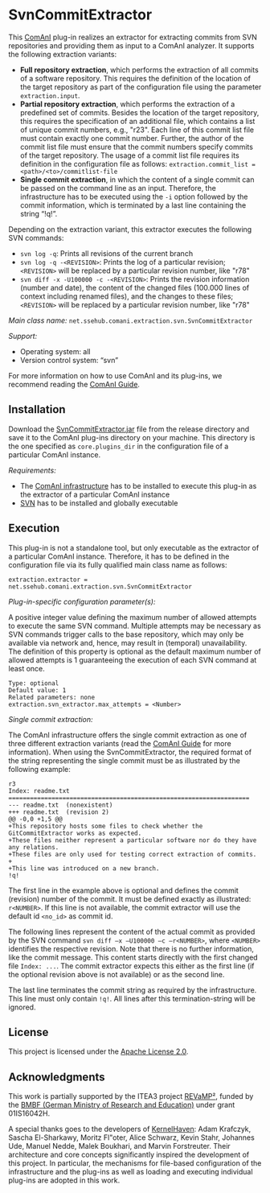 # SvnCommitExtractor
This [ComAnI](https://github.com/CommitAnalysisInfrastructure/ComAnI) plug-in realizes an extractor for extracting commits from SVN repositories and providing them as input to a ComAnI analyzer. It supports the following extraction variants:
- **Full repository extraction**, which performs the extraction of all commits of a software repository. This requires the definition of the location of the target repository as part of the configuration file using the parameter `extraction.input`.
- **Partial repository extraction**, which performs the extraction of a predefined set of commits. Besides the location of the target repository, this requires the specification of an additional file, which contains a list of unique commit numbers, e.g., "r23". Each line of this commit list file must contain exactly one commit number. Further, the author of the commit list file must ensure that the commit numbers specify commits of the target repository. The usage of a commit list file requires its definition in the configuration file as follows: `extraction.commit_list = <path>/<to>/commitlist-file`
- **Single commit extraction**, in which the content of a single commit can be passed on the command line as an input. Therefore, the infrastructure has to be executed using the `-i` option followed by the commit information, which is terminated by a last line containing the string “!q!”.

Depending on the extraction variant, this extractor executes the following SVN commands:
- `svn log -q`: Prints all revisions of the current branch
- `svn log -q -<REVISION>`: Prints the log of a particular revision; `<REVISION>` will be replaced by a particular revision number, like "r78"
- `svn diff -x -U100000 -c -<REVISION>`: Prints the revision information (number and date), the content of the changed files (100.000 lines of context including renamed files), and the changes to these files; `<REVISION>` will be replaced by a particular revision number, like "r78"

*Main class name:* `net.ssehub.comani.extraction.svn.SvnCommitExtractor`

*Support:*
- Operating system: all
- Version control system: “svn”

For more information on how to use ComAnI and its plug-ins, we recommend reading the [ComAnI Guide](https://github.com/CommitAnalysisInfrastructure/ComAnI/blob/master/guide/ComAnI_Guide.pdf).

## Installation
Download the [SvnCommitExtractor.jar](/release/SvnCommitExtractor.jar) file from the release directory and save it to the ComAnI plug-ins directory on your machine. This directory is the one specified as `core.plugins_dir` in the configuration file of a particular ComAnI instance.

*Requirements:*
- The [ComAnI infrastructure](https://github.com/CommitAnalysisInfrastructure/ComAnI) has to be installed to execute this plug-in as the extractor of a particular ComAnI instance
- [SVN](https://subversion.apache.org/) has to be installed and globally executable

## Execution
This plug-in is not a standalone tool, but only executable as the extractor of a particular ComAnI instance. Therefore, it has to be defined in the configuration file via its fully qualified main class name as follows:

`extraction.extractor = net.ssehub.comani.extraction.svn.SvnCommitExtractor`

*Plug-in-specific configuration parameter(s):*

A positive integer value defining the maximum number of allowed attempts to execute the same SVN command.
Multiple attempts may be necessary as SVN commands trigger calls to the base repository, which may only be
available via network and, hence, may result in (temporal) unavailability. The definition of this property
is optional as the default maximum number of allowed attempts is 1 guaranteeing the execution of each SVN
command at least once.

```Properties
Type: optional
Default value: 1
Related parameters: none
extraction.svn_extractor.max_attempts = <Number>
```

*Single commit extraction:*

The ComAnI infrastructure offers the single commit extraction as one of three different extraction variants (read the [ComAnI Guide](https://github.com/CommitAnalysisInfrastructure/ComAnI/blob/master/guide/ComAnI_Guide.pdf) for more information). When using the SvnCommitExtractor, the required format of the string representing the single commit must be as illustrated by the following example:

```
r3
Index: readme.txt
===================================================================
--- readme.txt	(nonexistent)
+++ readme.txt	(revision 2)
@@ -0,0 +1,5 @@
+This repository hosts some files to check whether the GitCommitExtractor works as expected.
+These files neither represent a particular software nor do they have any relations.
+These files are only used for testing correct extraction of commits.
+
+This line was introduced on a new branch.
!q!
```

The first line in the example above is optional and defines the commit (revision) number of the commit. It must be defined exactly as illustrated: `r<NUMBER>`. If this line is not available, the commit extractor will use the default id `<no_id>` as commit id.

The following lines represent the content of the actual commit as provided by the SVN command `svn diff –x –U100000 –c –r<NUMBER>`, where `<NUMBER>` identifies the respective revision. Note that there is no further information, like the commit message. This content starts directly with the first changed file `Index: ...`. The commit extractor expects this either as the first line (if the optional revision above is not available) or as the second line.

The last line terminates the commit string as required by the infrastructure. This line must only contain `!q!`. All lines after this termination-string will be ignored.

## License
This project is licensed under the [Apache License 2.0](https://www.apache.org/licenses/LICENSE-2.0.html).

## Acknowledgments
This work is partially supported by the ITEA3 project [REVaMP²](http://www.revamp2-project.eu/), funded by the [BMBF (German Ministry of Research and Education)](https://www.bmbf.de/) under grant 01IS16042H.

A special thanks goes to the developers of [KernelHaven](https://github.com/KernelHaven/): Adam Krafczyk, Sascha El-Sharkawy, Moritz Fl\"oter, Alice Schwarz, Kevin Stahr, Johannes Ude, Manuel Nedde, Malek Boukhari, and Marvin Forstreuter. Their architecture and core concepts significantly inspired the development of this project. In particular, the mechanisms for file-based configuration of the infrastructure and the plug-ins as well as loading and executing individual plug-ins are adopted in this work.
